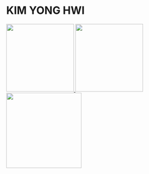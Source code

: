 <!--
**HOKAGO-MEMORIES/HOKAGO-MEMORIES** is a ✨ _special_ ✨ repository because its `README.md` (this file) appears on your GitHub profile.

Here are some ideas to get you started:

- 🔭 I’m currently working on ...
- 🌱 I’m currently learning ...
- 👯 I’m looking to collaborate on ...
- 🤔 I’m looking for help with ...
- 💬 Ask me about ...
- 📫 How to reach me: ...
- 😄 Pronouns: ...
- ⚡ Fun fact: ...
-->


<h1>KIM YONG HWI</h1>

<a href="https://github.com/anuraghazra/github-readme-stats">
  <img height=180 src="https://github-readme-stats.vercel.app/api?username=HOKAGO-MEMORIES&show_icons=true&theme=dracula" />
  <img height=180 src="https://github-readme-stats.vercel.app/api/top-langs/?username=HOKAGO-MEMORIES&hide=VBA&layout=compact&theme=dracula" />
</a>

<a href="https://github.com/anuraghazra/github-readme-stats">
  <img height=200 src="http://mazassumnida.wtf/api/v2/generate_badge?boj=line123"/>
</a>
